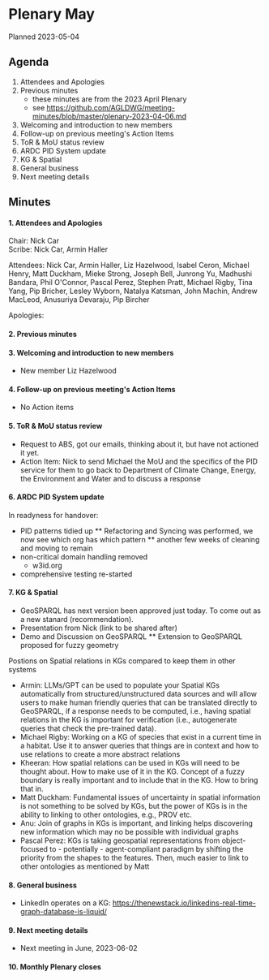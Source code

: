 # Plenary May

Planned 2023-05-04

## Agenda

1. Attendees and Apologies
2. Previous minutes
    * these minutes are from the 2023 April Plenary
    * see <https://github.com/AGLDWG/meeting-minutes/blob/master/plenary-2023-04-06.md>
3. Welcoming and introduction to new members
4. Follow-up on previous meeting's Action Items
5. ToR & MoU status review
6. ARDC PID System update
7. KG & Spatial
9. General business 
10. Next meeting details

## Minutes
#### 1. Attendees and Apologies

Chair: Nick Car  
Scribe: Nick Car, Armin Haller

Attendees: Nick Car, Armin Haller, Liz Hazelwood, Isabel Ceron, Michael Henry, Matt Duckham, Mieke Strong, Joseph Bell, Junrong Yu, Madhushi Bandara, Phil O'Connor, Pascal Perez, Stephen Pratt, Michael Rigby, Tina Yang, Pip Bricher, Lesley Wyborn, Natalya Katsman, John Machin, Andrew MacLeod, Anusuriya Devaraju, Pip Bircher

Apologies: 

#### 2. Previous minutes
#### 3. Welcoming and introduction to new members

- New member Liz Hazelwood

#### 4. Follow-up on previous meeting's Action Items

- No Action items

#### 5. ToR & MoU status review

* Request to ABS, got our emails, thinking about it, but have not actioned it yet.
* Action Item: Nick to send Michael the MoU and the specifics of the PID service for them to go back to Department of Climate Change, Energy, the Environment and Water and to discuss a response

#### 6. ARDC PID System update

In readyness for handover:

* PID patterns tidied up
** Refactoring and Syncing was performed, we now see which org has which pattern
** another few weeks of cleaning and moving to remain
* non-critical domain handling removed
    * w3id.org
* comprehensive testing re-started

#### 7. KG & Spatial

* GeoSPARQL has next version been approved just today. To come out as a new stanard (recommendation).
* Presentation from Nick (link to be shared after)
* Demo and Discussion on GeoSPARQL
** Extension to GeoSPARQL proposed for fuzzy geometry

Postions on Spatial relations in KGs compared to keep them in other systems
* Armin: LLMs/GPT can be used to populate your Spatial KGs automatically from structured/unstructured data sources and will allow users to make human friendly queries that can be translated directly to GeoSPARQL, if a response needs to be computed, i.e., having spatial relations in the KG is important for verification (i.e., autogenerate queries that check the pre-trained data).
* Michael Rigby: Working on a KG of species that exist in a current time in a habitat. Use it to answer queries that things are in context and how to use relations to create a more abstract relations
* Kheeran: How spatial relations can be used in KGs will need to be thought about. How to make use of it in the KG. Concept of a fuzzy boundary is really important and to include that in the KG. How to bring that in.
* Matt Duckham: Fundamental issues of uncertainty in spatial information is not something to be solved by KGs, but the power of KGs is in the ability to linking to other ontologies, e.g., PROV etc.
* Anu: Join of graphs in KGs is important, and linking helps discovering new information which may no be possible with individual graphs
* Pascal Perez: KGs is taking geospatial representations from object-focused to - potentially - agent-compliant paradigm by shifting the priority from the shapes to the features. Then, much easier to link to other ontologies as mentioned by Matt


#### 8. General business 
* LinkedIn operates on a KG: https://thenewstack.io/linkedins-real-time-graph-database-is-liquid/


#### 9. Next meeting details

* Next meeting in June, 2023-06-02

#### 10. Monthly Plenary closes
